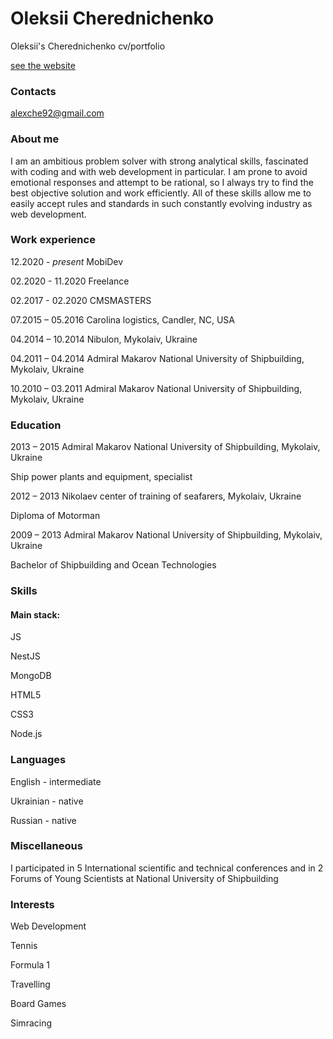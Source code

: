 # Oleksii Cherednichenko
Oleksii's Cherednichenko cv/portfolio

[see the website](https://seruf-che.github.io/cv-portfolio/)

### Contacts
alexche92@gmail.com

### About me
I am an ambitious problem solver with strong analytical skills, fascinated with coding and with web development in particular. I am prone to avoid emotional responses and attempt to be rational, so I always try to find the best objective solution and work efficiently. All of these skills allow me to easily accept rules and standards in such constantly evolving industry as web development.

### Work experience
12.2020 - *present* MobiDev

02.2020 - 11.2020 Freelance

02.2017 - 02.2020 CMSMASTERS

07.2015 – 05.2016 Carolina logistics, Candler, NC, USA

04.2014 – 10.2014 Nibulon, Mykolaiv, Ukraine

04.2011 – 04.2014 Admiral Makarov National University of Shipbuilding, Mykolaiv, Ukraine

10.2010 – 03.2011 Admiral Makarov National University of Shipbuilding, Mykolaiv, Ukraine


### Education
2013 – 2015 Admiral Makarov National University of Shipbuilding, Mykolaiv, Ukraine

Ship power plants and equipment, specialist


2012 – 2013 Nikolaev center of training of seafarers, Mykolaiv, Ukraine

Diploma of Motorman


2009 – 2013 Admiral Makarov National University of Shipbuilding, Mykolaiv, Ukraine

Bachelor of Shipbuilding and Ocean Technologies

### Skills

#### Main stack:

JS

NestJS

MongoDB

HTML5

CSS3

Node.js

### Languages

English - intermediate

Ukrainian - native

Russian - native


### Miscellaneous
I participated in 5 International scientific and technical conferences and in 2 Forums of Young Scientists at National University of Shipbuilding

### Interests
Web Development

Tennis

Formula 1

Travelling

Board Games

Simracing